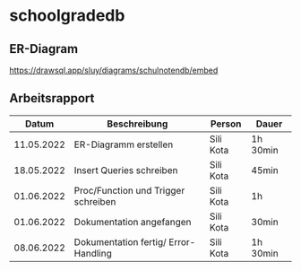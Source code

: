 # schoolgradedb

## ER-Diagram
https://drawsql.app/sluy/diagrams/schulnotendb/embed

## Arbeitsrapport

Datum | Beschreibung | Person | Dauer |
--- | --- | --- | --- |
11.05.2022 | ER-Diagramm erstellen | Sili Kota | 1h 30min |
18.05.2022 | Insert Queries schreiben | Sili Kota | 45min |
01.06.2022 | Proc/Function und Trigger schreiben | Sili Kota | 1h |
01.06.2022 | Dokumentation angefangen | Sili Kota | 30min |
08.06.2022 | Dokumentation fertig/ Error-Handling | Sili Kota | 1h 30min |
